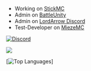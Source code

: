- Working on [StickMC](https://discord.stickmc.tk/)
- Admin on [BattleUnity](https://discord.gg/g89ZdNPDqX)
- Admin on [LordArrow Discord](https://discord.gg/t45dtkqUdm)
- Test-Developer on [MiezeMC](https://discord.gg/aWSDjCR4FQ)

[![Discord](https://discord.c99.nl/widget/theme-1/468866708732379147.png)](#)

<img src="https://github-readme-stats.vercel.app/api?username=r3pt1s&&show_icons=true&title_color=ffffff&icon_color=bb2acf&text_color=daf7dc&bg_color=151515">

[![Top Languages](https://github-readme-stats.vercel.app/api/top-langs/?username=r3pt1s&layout=compact)]
